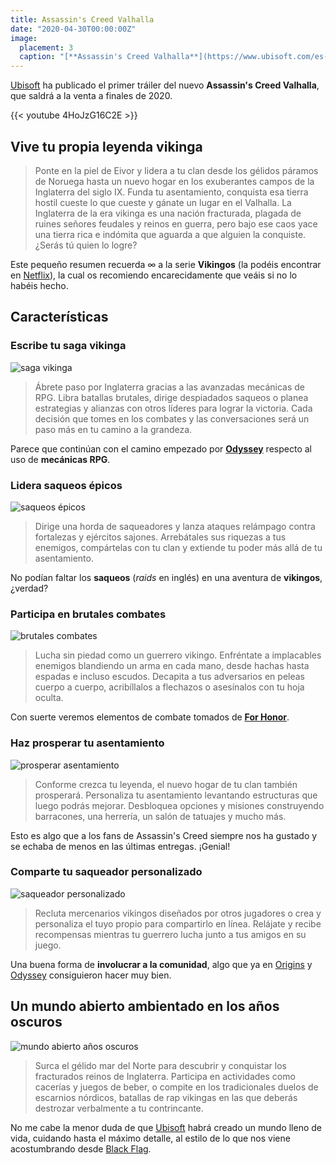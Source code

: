```yaml
---
title: Assassin's Creed Valhalla
date: "2020-04-30T00:00:00Z"
image:
  placement: 3
  caption: "[**Assassin's Creed Valhalla**](https://www.ubisoft.com/es-es/game/assassins-creed/valhalla)"
---
```


[Ubisoft](https://www.ubisoft.com/es-es/) ha publicado el primer tráiler del nuevo **Assassin's Creed Valhalla**, que saldrá a la venta a finales de 2020.

{{< youtube 4HoJzG16C2E >}}

## Vive tu propia leyenda vikinga
> Ponte en la piel de Eivor y lidera a tu clan desde los gélidos páramos de Noruega hasta un nuevo hogar en los exuberantes campos de la Inglaterra del siglo IX. Funda tu asentamiento, conquista esa tierra hostil cueste lo que cueste y gánate un lugar en el Valhalla.
La Inglaterra de la era vikinga es una nación fracturada, plagada de ruines señores feudales y reinos en guerra, pero bajo ese caos yace una tierra rica e indómita que aguarda a que alguien la conquiste. ¿Serás tú quien lo logre?

Este pequeño resumen recuerda $\infty$ a la serie **Vikingos** (la podéis encontrar en [Netflix](https://www.netflix.com/title/70301870)), la cual os recomiendo encarecidamente que veáis si no lo habéis hecho.

## Características
### Escribe tu saga vikinga
![saga vikinga](https://staticctf.akamaized.net/J3yJr34U2pZ2Ieem48Dwy9uqj5PNUQTn/11fnAIXY73SvPgCwsFJTGf/8b6e9f81d7a4544339c9ec8a1d64f14c/ACK_WriteYourVikingSaga__1_.png)

> Ábrete paso por Inglaterra gracias a las avanzadas mecánicas de RPG. Libra batallas brutales, dirige despiadados saqueos o planea estrategias y alianzas con otros líderes para lograr la victoria. Cada decisión que tomes en los combates y las conversaciones será un paso más en tu camino a la grandeza.

Parece que continúan con el camino empezado por [**Odyssey**](https://assassinscreed.ubisoft.com/game/es-es/odyssey) respecto al uso de **mecánicas RPG**.

### Lidera saqueos épicos
![saqueos épicos](https://staticctf.akamaized.net/J3yJr34U2pZ2Ieem48Dwy9uqj5PNUQTn/2n0tQAPCRAggRczGFSJ9IJ/e376be5d7f4fd84c250be1e48ce67a9f/ac-full-width_raid_desktop.png)

> Dirige una horda de saqueadores y lanza ataques relámpago contra fortalezas y ejércitos sajones. Arrebátales sus riquezas a tus enemigos, compártelas con tu clan y extiende tu poder más allá de tu asentamiento.

No podían faltar los **saqueos** (_raids_ en inglés) en una aventura de **vikingos**, ¿verdad?

### Participa en brutales combates
![brutales combates](https://staticctf.akamaized.net/J3yJr34U2pZ2Ieem48Dwy9uqj5PNUQTn/5JE9v6dbyUyWc6cVkw8MXR/dc377befabf3505ee1caec6cb9f70f30/ac-full-width_combat_desktop.png)

> Lucha sin piedad como un guerrero vikingo. Enfréntate a implacables enemigos blandiendo un arma en cada mano, desde hachas hasta espadas e incluso escudos. Decapita a tus adversarios en peleas cuerpo a cuerpo, acribíllalos a flechazos o asesínalos con tu hoja oculta.

Con suerte veremos elementos de combate tomados de [**For Honor**](https://forhonor.ubisoft.com/game/es-es/home/).

### Haz prosperar tu asentamiento
![prosperar asentamiento](https://staticctf.akamaized.net/J3yJr34U2pZ2Ieem48Dwy9uqj5PNUQTn/5DFQRcPN7xqCs79hr24wCp/402d56691739c8d8237e4fc8d677cbd9/ac-full-width_england-evening_desktop.png)

> Conforme crezca tu leyenda, el nuevo hogar de tu clan también prosperará. Personaliza tu asentamiento levantando estructuras que luego podrás mejorar. Desbloquea opciones y misiones construyendo barracones, una herrería, un salón de tatuajes y mucho más.

Esto es algo que a los fans de Assassin's Creed siempre nos ha gustado y se echaba de menos en las últimas entregas. ¡Genial!

### Comparte tu saqueador personalizado
![saqueador personalizado](https://staticctf.akamaized.net/J3yJr34U2pZ2Ieem48Dwy9uqj5PNUQTn/4FzbQHeyJqEoKHsS8iG0LQ/f34f246b3e8b36f33c7ff4f0ac31b3ad/ac-full-width_jomsviking_desktop.png)

> Recluta mercenarios vikingos diseñados por otros jugadores o crea y personaliza el tuyo propio para compartirlo en línea. Relájate y recibe recompensas mientras tu guerrero lucha junto a tus amigos en su juego.

Una buena forma de **involucrar a la comunidad**, algo que ya en [Origins](https://www.ubisoft.com/es-es/game/assassins-creed-origins/) y [Odyssey](https://assassinscreed.ubisoft.com/game/es-es/odyssey) consiguieron hacer muy bien.

## Un mundo abierto ambientado en los años oscuros
![mundo abierto años oscuros](https://staticctf.akamaized.net/J3yJr34U2pZ2Ieem48Dwy9uqj5PNUQTn/4TnxuPtrnxnJOksDAzHwJE/3dda3f11d3bfab64758fa9bdc0f10390/ac-full-width_vista_mobile.png)

> Surca el gélido mar del Norte para descubrir y conquistar los fracturados reinos de Inglaterra. Participa en actividades como cacerías y juegos de beber, o compite en los tradicionales duelos de escarnios nórdicos, batallas de rap vikingas en las que deberás destrozar verbalmente a tu contrincante.

No me cabe la menor duda de que [Ubisoft](https://www.ubisoft.com/es-es/) habrá creado un mundo lleno de vida, cuidando hasta el máximo detalle, al estilo de lo que nos viene acostumbrando desde [Black Flag](https://www.ubisoft.com/es-es/game/assassins-creed-4-black-flag/).
